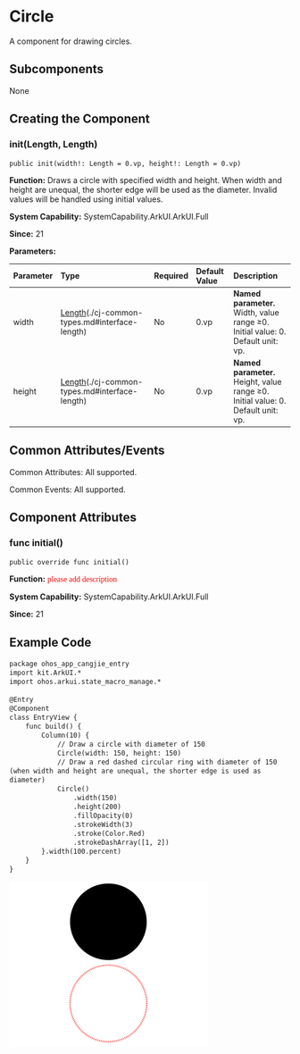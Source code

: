 # Circle

A component for drawing circles.

## Subcomponents

None

## Creating the Component

### init(Length, Length)

```cangjie
public init(width!: Length = 0.vp, height!: Length = 0.vp)
```

**Function:** Draws a circle with specified width and height. When width and height are unequal, the shorter edge will be used as the diameter. Invalid values will be handled using initial values.

**System Capability:** SystemCapability.ArkUI.ArkUI.Full

**Since:** 21

**Parameters:**

| Parameter | Type | Required | Default Value | Description |
|:---|:---|:---|:---|:---|
| width | [Length](../apis/BasicServicesKit/cj-apis-base.md#interface-length)(./cj-common-types.md#interface-length) | No | 0.vp | **Named parameter.** Width, value range ≥0.<br>Initial value: 0.<br>Default unit: vp. |
| height | [Length](../apis/BasicServicesKit/cj-apis-base.md#interface-length)(./cj-common-types.md#interface-length) | No | 0.vp | **Named parameter.** Height, value range ≥0.<br>Initial value: 0.<br>Default unit: vp. |

## Common Attributes/Events

Common Attributes: All supported.

Common Events: All supported.

## Component Attributes

### func initial()

```cangjie
public override func initial()
```

**Function:** <font color="red" face="bold">please add description</font>

**System Capability:** SystemCapability.ArkUI.ArkUI.Full

**Since:** 21

## Example Code

<!-- run -->

```cangjie
package ohos_app_cangjie_entry
import kit.ArkUI.*
import ohos.arkui.state_macro_manage.*

@Entry
@Component
class EntryView {
    func build() {
        Column(10) {
            // Draw a circle with diameter of 150
            Circle(width: 150, height: 150)
            // Draw a red dashed circular ring with diameter of 150 (when width and height are unequal, the shorter edge is used as diameter)
            Circle()
                .width(150)
                .height(200)
                .fillOpacity(0)
                .strokeWidth(3)
                .stroke(Color.Red)
                .strokeDashArray([1, 2])
        }.width(100.percent)
    }
}
```

![circle2](./figures/circle2.png)
